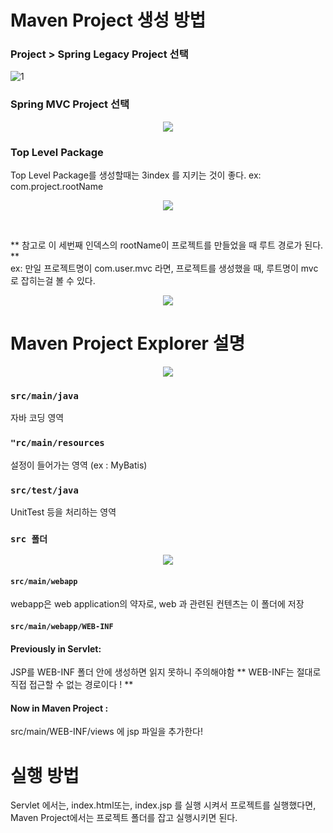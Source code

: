 # Maven Project 생성 방법
### Project > Spring Legacy Project 선택
![1](https://user-images.githubusercontent.com/36508552/137943437-370ce4fe-7477-4970-9aa4-b746a462540c.png)
### Spring MVC Project 선택
<p align = "center"><img src ="https://user-images.githubusercontent.com/36508552/137943541-bd534524-b628-4cbb-b80a-e766ef2a4f50.png"></p>

### Top Level Package
Top Level Package를 생성할때는 3index 를 지키는 것이 좋다.
ex: com.project.rootName
<p align = "center"><img src ="https://user-images.githubusercontent.com/36508552/137943599-d6bbe2fe-eb39-4ba5-83d7-99672b4a34b4.PNG"></p><br>

** 참고로 이 세번째 인덱스의 rootName이 프로젝트를 만들었을 때 루트 경로가 된다. **<br>
ex: 만일 프로젝트명이 com.user.mvc 라면, 프로젝트를 생성했을 때, 루트명이 mvc로 잡히는걸 볼 수 있다.

<p align = "center" ><img src = "https://user-images.githubusercontent.com/36508552/137947396-e796ef69-a3eb-45ca-a504-fe83669bbb71.png"></p>


# Maven Project Explorer 설명
<p align = "center"><img src ="https://user-images.githubusercontent.com/36508552/137943884-9abbaf31-e36a-40bf-b3a1-67b5839042d5.PNG"></p>

### `src/main/java`
자바 코딩 영역
### `"rc/main/resources`
설정이 들어가는 영역 (ex : MyBatis)
### `src/test/java`
UnitTest 등을 처리하는 영역
### `src 폴더`
<p align="center"><img src = "https://user-images.githubusercontent.com/36508552/137944630-d0320147-626a-4091-9fbf-727593147ab7.png"></p>

#### `src/main/webapp`
webapp은 web application의 약자로, web 과 관련된 컨텐츠는 이 폴더에 저장

#### `src/main/webapp/WEB-INF`
#### Previously in Servlet: 
JSP를 WEB-INF 폴더 안에 생성하면 읽지 못하니 주의해야함
** WEB-INF는 절대로 직접 접근할 수 없는 경로이다 ! **
#### Now in Maven Project : 
src/main/WEB-INF/views 에 jsp 파일을 추가한다!

# 실행 방법
Servlet 에서는, index.html또는, index.jsp 를 실행 시켜서 프로젝트를 실행했다면,
Maven Project에서는 프로젝트 폴더를 잡고 실행시키면 된다.
